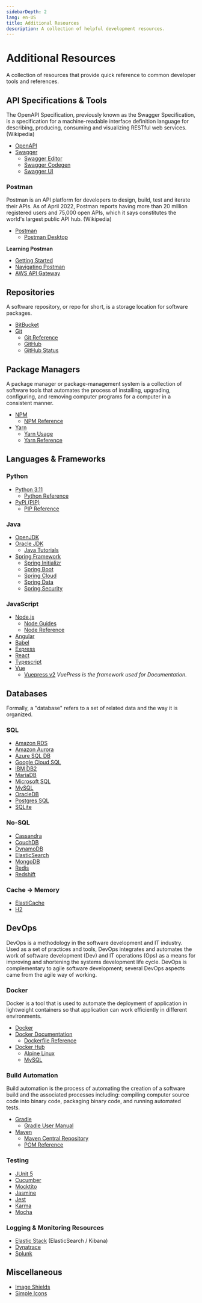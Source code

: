 ```yaml
---
sidebarDepth: 2
lang: en-US
title: Additional Resources
description: A collection of helpful development resources.
---
```


# Additional Resources

A collection of resources that provide quick reference to common developer tools and references.

## API Specifications & Tools

The OpenAPI Specification, previously known as the Swagger Specification, is a specification for a machine-readable
interface definition language for describing, producing, consuming and visualizing RESTful web services. (Wikipedia)

- [OpenAPI](https://www.openapis.org/)
- [Swagger](https://swagger.io/)
    - [Swagger Editor](https://swagger.io/tools/swagger-editor/)
    - [Swagger Codegen](https://swagger.io/tools/swagger-codegen/)
    - [Swagger UI](https://swagger.io/tools/swagger-ui/)

<h3>Postman</h3>

Postman is an API platform for developers to design, build, test and iterate their APIs. As of April 2022, Postman
reports having more than 20 million registered users and 75,000 open APIs, which it says constitutes the world's
largest public API hub. (Wikipedia)

- [Postman](https://www.postman.com/)
    - [Postman Desktop](https://www.postman.com/downloads/)

**Learning Postman**

- [Getting Started](https://learning.postman.com/docs/getting-started)
- [Navigating Postman](https://learning.postman.com/docs/getting-started/navigating-postman/)
- [AWS API Gateway](https://learning.postman.com/docs/integrations/available-integrations/aws-api-gateway/)

## Repositories

A software repository, or repo for short, is a storage location for software packages.

- [BitBucket](https://bitbucket.org/)
- [Git](https://git-scm.com/)
    - [Git Reference](https://git-scm.com/docs)
    - [GitHub](https://github.com/)
    - [GitHub Status](https://www.githubstatus.com/)

## Package Managers

A package manager or package-management system is a collection of software tools that automates the process of
installing, upgrading, configuring, and removing computer programs for a computer in a consistent manner.

- [NPM](https://www.npmjs.com/)
    - [NPM Reference](https://docs.npmjs.com/about-npm)
- [Yarn](https://classic.yarnpkg.com/en/)
    - [Yarn Usage](https://classic.yarnpkg.com/en/docs/usage)
    - [Yarn Reference](https://classic.yarnpkg.com/en/docs)

## Languages & Frameworks

<h3>Python</h3>

- [Python 3.11](https://www.python.org/)
    - [Python Reference](https://docs.python.org/3/)
- [PyPi (PIP)](https://pypi.org/project/pip/)
    - [PIP Reference](https://pip.pypa.io/en/stable/user_guide/)

<h3>Java</h3>

- [OpenJDK](https://openjdk.org/)
- [Oracle JDK](https://www.java.com/en/)
    - [Java Tutorials](https://docs.oracle.com/javase/tutorial/index.html)
- [Spring Framework](https://spring.io/projects/spring-framework)
    - [Spring Initializr](https://start.spring.io/)
    - [Spring Boot](https://spring.io/projects/spring-boot)
    - [Spring Cloud](https://spring.io/projects/spring-cloud)
    - [Spring Data](https://spring.io/projects/spring-data)
    - [Spring Security](https://spring.io/projects/spring-security)

<h3>JavaScript</h3>

- [Node.js](https://nodejs.org/en/)
    - [Node Guides](https://nodejs.org/en/docs/guides/)
    - [Node Reference](https://nodejs.org/docs/latest-v17.x/api/)
- [Angular](https://angular.io/)
- [Babel](https://babeljs.io/)
- [Express](https://expressjs.com/)
- [React](https://reactjs.org/)
- [Typescript](https://www.typescriptlang.org/)
- [Vue](https://vuejs.org/)
    - [Vuepress v2](https://v2.vuepress.vuejs.org/)  _VuePress is the framework used for Documentation._

## Databases

Formally, a "database" refers to a set of related data and the way it is organized.

<h3>SQL</h3>

- [Amazon RDS](https://aws.amazon.com/rds/)
- [Amazon Aurora](https://aws.amazon.com/rds/aurora/)
- [Azure SQL DB](https://azure.microsoft.com/en-us/products/azure-sql/database/)
- [Google Cloud SQL](https://cloud.google.com/sql/)
- [IBM DB2](https://www.ibm.com/products/db2)
- [MariaDB](https://mariadb.org/)
- [Microsoft SQL](https://www.microsoft.com/en-us/sql-server/)
- [MySQL](https://www.mysql.com/)
- [OracleDB](https://www.oracle.com/in/database/)
- [Postgres SQL](https://www.postgresql.org/)
- [SQLite](https://www.sqlite.org/index.html)

<h3>No-SQL</h3>

- [Cassandra](http://cassandra.apache.org/)
- [CouchDB](https://couchdb.apache.org/)
- [DynamoDB](https://aws.amazon.com/dynamodb/)
- [ElasticSearch](https://www.elastic.co/)
- [MongoDB](https://www.mongodb.com/)
- [Redis](https://redis.com)
- [Redshift](https://aws.amazon.com/redshift)

<h3>Cache &rarr; Memory</h3>

- [ElastiCache](https://aws.amazon.com/pm/elasticache)
- [H2](https://www.h2database.com/html/main.html)

## DevOps ##

DevOps is a methodology in the software development and IT industry. Used as a set of practices and tools, DevOps
integrates and automates the work of software development (Dev) and IT operations (Ops) as a means for improving and
shortening the systems development life cycle. DevOps is complementary to agile software development; several DevOps
aspects came from the agile way of working.

### Docker

Docker is a tool that is used to automate the deployment of application in lightweight containers so that application
can work efficiently in different environments.

- [Docker](https://www.docker.com)
- [Docker Documentation](https://docs.docker.com/)
    - [Dockerfile Reference](https://docs.docker.com/engine/reference/builder/)
- [Docker Hub](https://hub.docker.com/)
    - [Alpine Linux](https://hub.docker.com/_/alpine)
    - [MySQL](https://hub.docker.com/_/mysql)

<h3>Build Automation</h3>

Build automation is the process of automating the creation of a software build and the associated processes including:
compiling computer source code into binary code, packaging binary code, and running automated tests.

- [Gradle](https://gradle.org/)
    - [Gradle User Manual](https://docs.gradle.org/current/userguide/userguide.html)
- [Maven](https://maven.apache.org/index.html)
    - [Maven Central Repository](https://search.maven.org/)
    - [POM Reference](https://maven.apache.org/pom.html)

<h3>Testing</h3>

- [JUnit 5](https://junit.org/junit5/)
- [Cucumber](https://cucumber.io/)
- [Mocktito](https://site.mockito.org/)
- [Jasmine](https://jasmine.github.io/)
- [Jest](https://jestjs.io/)
- [Karma](https://karma-runner.github.io/latest/index.html)
- [Mocha](https://mochajs.org/)

<h3>Logging & Monitoring Resources</h3>

- [Elastic Stack](https://www.h2database.com/html/main.html) (ElasticSearch / Kibana)
- [Dynatrace](https://www.dynatrace.com/)
- [Splunk](https://www.splunk.com/)

## Miscellaneous

- [Image Shields](https://img.shields.io)
- [Simple Icons](https://simpleicons.org/)

<!-- HIDDEN MARKDOWN LINKS & IMAGES -->
<!-- images -->

[product-screenshot]: postman/.vuepress/public/images/screenshot.png
<!-- technologies -->

[Git.ico]: https://img.shields.io/badge/git-F05032?style=for-the-badge&logo=git&logoColor=white

[Git.url]: https://git-scm.com/

[Node.ico]: https://img.shields.io/badge/Node-339933?style=for-the-badge&logo=nodedotjs&logoColor=white

[Node.url]: https://nodejs.org/

[NPM.ico]: https://img.shields.io/badge/npm-CB3837?style=for-the-badge&logo=npm&logoColor=white

[NPM.url]: https://docs.npmjs.com/about-npm

[Bootstrap.ico]: https://img.shields.io/badge/Bootstrap-563D7C?style=for-the-badge&logo=bootstrap&logoColor=white

[Bootstrap.url]: https://getbootstrap.com

[Vue.ico]: https://img.shields.io/badge/Vue.js-35495E?style=for-the-badge&logo=vuedotjs&logoColor=white

[Vue.url]: https://vuejs.org/

[Yarn.ico]: https://img.shields.io/badge/Yarn.js-2C8EBB?style=for-the-badge&logo=yarn&logoColor=white

[Yarn.url]: https://classic.yarnpkg.com/en/docs/usage

<!--
[![Git][Git.ico]][Git.url]
[![npm][NPM.ico]][NPM.url]
[![Yarn][Yarn.ico]][Yarn.url]
[![Node.js][Node.ico]][Node.url]
[![Vue][Vue.ico]][Vue.url]
[![Bootstrap][Bootstrap.ico]][Bootstrap.url]
-->